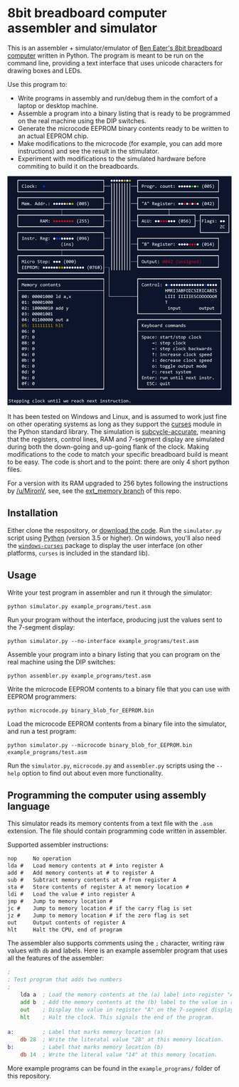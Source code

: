 8bit breadboard computer assembler and simulator
================================================

This is an assembler + simulator/emulator of [Ben Eater's 8bit breadboard computer](https://www.youtube.com/playlist?list=PLowKtXNTBypGqImE405J2565dvjafglHU) written in Python.
The program is meant to be run on the command line, providing a text interface that uses unicode characters for drawing boxes and LEDs.

Use this program to:
 - Write programs in assembly and run/debug them in the comfort of a laptop or desktop machine.
 - Assemble a program into a binary listing that is ready to be programmed on the real machine using the DIP switches.
 - Generate the microcode EEPROM binary contents ready to be written to an actual EEPROM chip.
 - Make modifications to the microcode (for example, you can add more instructions) and see the result in the stimulator.
 - Experiment with modifications to the simulated hardware before commiting to build it on the breadboards.

<img alt="Screenshot of the simulator in action" src="screenshot.jpg" width="600">

It has been tested on Windows and Linux, and is assumed to work just fine on other operating systems as long as they support the [curses](https://docs.python.org/3/howto/curses.html) module in the Python standard library.
The simulation is [subcycle-accurate](https://emulation.gametechwiki.com/index.php/Emulation_accuracy#Subcycle_accuracy), meaning that the registers, control lines, RAM and 7-segment display are simulated during both the down-going and up-going flank of the clock.
Making modifications to the code to match your specific breadboard build is meant to be easy.
The code is short and to the point: there are only 4 short python files.


For a version with its RAM upgraded to 256 bytes following the instructions by [/u/MironV](https://www.reddit.com/r/beneater/comments/h8y28k), see, see the [ext_memory branch](https://github.com/wmvanvliet/8bit/tree/ext_memory) of this repo.




Installation
------------
Either clone the respository, or [download the code](https://github.com/wmvanvliet/8bit/archive/refs/heads/main.zip). Run the `simulator.py` script using [Python](https://python.org) (version 3.5 or higher). On windows, you'll also need the [`windows-curses`](https://pypi.org/project/windows-curses/) package to display the user interface (on other platforms, `curses` is included in the standard lib).

Usage
-----
Write your test program in assembler and run it through the simulator:
```
python simulator.py example_programs/test.asm
```

Run your program without the interface, producing just the values sent to the 7-segment display:
```
python simulator.py --no-interface example_programs/test.asm
```

Assemble your program into a binary listing that you can program on the real machine using the DIP switches:
```
python assembler.py example_programs/test.asm
```

Write the microcode EEPROM contents to a binary file that you can use with EEPROM programmers:
```
python microcode.py binary_blob_for_EEPROM.bin
```

Load the microcode EEPROM contents from a binary file into the simulator, and run a test program:
```
python simulator.py --microcode binary_blob_for_EEPROM.bin example_programs/test.asm
```

Run the `simulator.py`, `microcode.py` and `assembler.py` scripts using the `--help` option to find out about even more functionality.


Programming the computer using assembly language
------------------------------------------------

This simulator reads its memory contents from a text file with the `.asm` extension. The file should contain programming code written in assembler.

Supported assembler instructions:

```
nop     No operation
lda #   Load memory contents at # into register A
add #   Add memory contents at # to register A
sub #   Subtract memory contents at # from register A
sta #   Store contents of register A at memory location #
ldi #   Load the value # into register A
jmp #   Jump to memory location #
jc #    Jump to memory location # if the carry flag is set
jz #    Jump to memory location # if the zero flag is set
out     Output contents of register A
hlt     Halt the CPU, end of program
```

The assembler also supports comments using the `;` character, writing raw values with `db` and labels. Here is an example assembler program that uses all the features of the assembler:
```asm
;
; Test program that adds two numbers
;
	lda a  ; Load the memory contents at the (a) label into register "A".
	add b  ; Add the memory contents at the (b) label to the value in register "A".
	out    ; Display the value in register "A" on the 7-segment display.
	hlt    ; Halt the clock. This signals the end of the program.

a:         ; Label that marks memory location (a)
	db 28  ; Write the literatal value "28" at this memory location.
b:         ; Label that marks memory location (b)
	db 14  ; Write the literal value "14" at this memory location.
``` 

More example programs can be found in the `example_programs/` folder of this repository.
